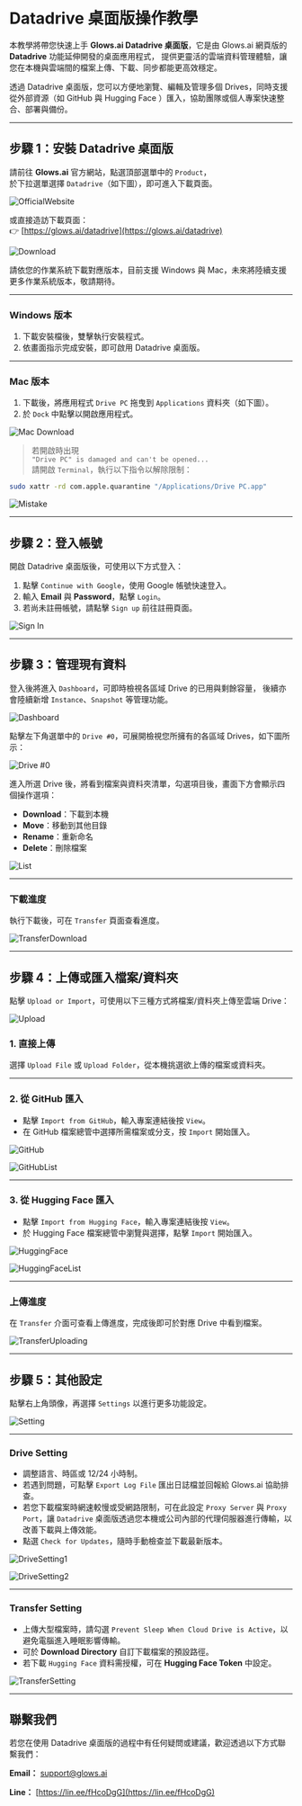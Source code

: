 # Datadrive 桌面版操作教學

本教學將帶您快速上手 **Glows.ai Datadrive 桌面版**，它是由 Glows.ai 網頁版的 **Datadrive** 功能延伸開發的桌面應用程式， 提供更靈活的雲端資料管理體驗，讓您在本機與雲端間的檔案上傳、下載、同步都能更高效穩定。

透過 Datadrive 桌面版，您可以方便地瀏覽、編輯及管理多個 Drives，同時支援從外部資源（如 GitHub 與 Hugging Face ）匯入，協助團隊或個人專案快速整合、部署與備份。

---

## 步驟 1：安裝 Datadrive 桌面版

請前往 **Glows.ai** 官方網站，點選頂部選單中的 `Product`，  
於下拉選單選擇 `Datadrive`（如下圖），即可進入下載頁面。

![OfficialWebsite](../../../../docs-images/p06App/01.OfficialWebsite.png)

或直接造訪下載頁面：  
👉 [https://glows.ai/datadrive](https://glows.ai/datadrive)

![Download](../../../../docs-images/p06App/02.png)

請依您的作業系統下載對應版本，目前支援 Windows 與 Mac，未來將陸續支援更多作業系統版本，敬請期待。

---

### Windows 版本

1. 下載安裝檔後，雙擊執行安裝程式。
2. 依畫面指示完成安裝，即可啟用 Datadrive 桌面版。

---

### Mac 版本

1. 下載後，將應用程式 `Drive PC` 拖曳到 `Applications` 資料夾（如下圖）。
2. 於 `Dock` 中點擊以開啟應用程式。

![Mac Download](../../../../docs-images/p06App/03.png)

> 若開啟時出現  
> `"Drive PC" is damaged and can't be opened...`  
> 請開啟 `Terminal`，執行以下指令以解除限制：

```bash
sudo xattr -rd com.apple.quarantine "/Applications/Drive PC.app"
```

![Mistake](../../../../docs-images/p06App/04.png)

---

## 步驟 2：登入帳號

開啟 Datadrive 桌面版後，可使用以下方式登入：

1. 點擊 `Continue with Google`，使用 Google 帳號快速登入。
2. 輸入 **Email** 與 **Password**，點擊 `Login`。
3. 若尚未註冊帳號，請點擊 `Sign up` 前往註冊頁面。

![Sign In](../../../../docs-images/p06App/05.png)

---

## 步驟 3：管理現有資料

登入後將進入 `Dashboard`，可即時檢視各區域 Drive 的已用與剩餘容量，
後續亦會陸續新增 `Instance`、`Snapshot` 等管理功能。

![Dashboard](../../../../docs-images/p06App/06.png)

點擊左下角選單中的 `Drive #0`，可展開檢視您所擁有的各區域 Drives，如下圖所示：

![Drive #0](../../../../docs-images/p06App/07.png)

進入所選 Drive 後，將看到檔案與資料夾清單，勾選項目後，畫面下方會顯示四個操作選項：

- **Download**：下載到本機
- **Move**：移動到其他目錄
- **Rename**：重新命名
- **Delete**：刪除檔案

![List](../../../../docs-images/p06App/08.png)

---

### 下載進度

執行下載後，可在 `Transfer` 頁面查看進度。

![TransferDownload](../../../../docs-images/p06App/09.png)

---

## 步驟 4：上傳或匯入檔案/資料夾

點擊 `Upload or Import`，可使用以下三種方式將檔案/資料夾上傳至雲端 Drive：

![Upload](../../../../docs-images/p06App/10.png)

### 1. 直接上傳

選擇 `Upload File` 或 `Upload Folder`，從本機挑選欲上傳的檔案或資料夾。

---

### 2. 從 GitHub 匯入

- 點擊 `Import from GitHub`，輸入專案連結後按 `View`。
- 在 GitHub 檔案總管中選擇所需檔案或分支，按 `Import` 開始匯入。

![GitHub](../../../../docs-images/p06App/11.png)

![GitHubList](../../../../docs-images/p06App/12.png)

---

### 3. 從 Hugging Face 匯入

- 點擊 `Import from Hugging Face`，輸入專案連結後按 `View`。
- 於 Hugging Face 檔案總管中瀏覽與選擇，點擊 `Import` 開始匯入。

![HuggingFace](../../../../docs-images/p06App/13.png)

![HuggingFaceList](../../../../docs-images/p06App/14.png)

---

### 上傳進度

在 `Transfer` 介面可查看上傳進度，完成後即可於對應 Drive 中看到檔案。

![TransferUploading](../../../../docs-images/p06App/15.png)

---

## 步驟 5：其他設定

點擊右上角頭像，再選擇 `Settings` 以進行更多功能設定。

![Setting](../../../../docs-images/p06App/16.png)

---

### Drive Setting

- 調整語言、時區或 12/24 小時制。
- 若遇到問題，可點擊 `Export Log File` 匯出日誌檔並回報給 Glows.ai 協助排查。
- 若您下載檔案時網速較慢或受網路限制，可在此設定 `Proxy Server` 與 `Proxy Port`，讓 `Datadrive` 桌面版透過您本機或公司內部的代理伺服器進行傳輸，以改善下載與上傳效能。
- 點選 `Check for Updates`，隨時手動檢查並下載最新版本。

![DriveSetting1](../../../../docs-images/p06App/17.png)

![DriveSetting2](../../../../docs-images/p06App/18.png)

---

### Transfer Setting

- 上傳大型檔案時，請勾選 `Prevent Sleep When Cloud Drive is Active`，以避免電腦進入睡眠影響傳輸。
- 可於 **Download Directory** 自訂下載檔案的預設路徑。
- 若下載 `Hugging Face` 資料需授權，可在 **Hugging Face Token** 中設定。

![TransferSetting](../../../../docs-images/p06App/19.png)

---

## 聯繫我們

若您在使用 Datadrive 桌面版的過程中有任何疑問或建議，歡迎透過以下方式聯繫我們：

**Email：** [support@glows.ai](mailto:support@glows.ai)

**Line：** [https://lin.ee/fHcoDgG](https://lin.ee/fHcoDgG)
